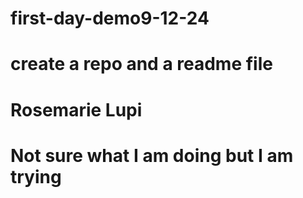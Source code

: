 # first-day-demo9-12-24
# create a repo and a readme file
# Rosemarie Lupi
# Not sure what I am doing but I am trying
